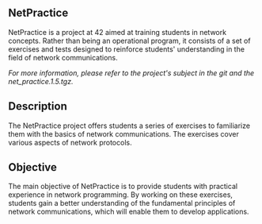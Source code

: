 ## NetPractice

NetPractice is a project at 42 aimed at training students in network concepts. Rather than being an operational program, it consists of a set of exercises and tests designed to reinforce students' understanding in the field of network communications.

*For more information, please refer to the project's subject in the git and the net_practice.1.5.tgz.*

## Description

The NetPractice project offers students a series of exercises to familiarize them with the basics of network communications. The exercises cover various aspects of network protocols.

## Objective

The main objective of NetPractice is to provide students with practical experience in network programming. By working on these exercises, students gain a better understanding of the fundamental principles of network communications, which will enable them to develop applications.
